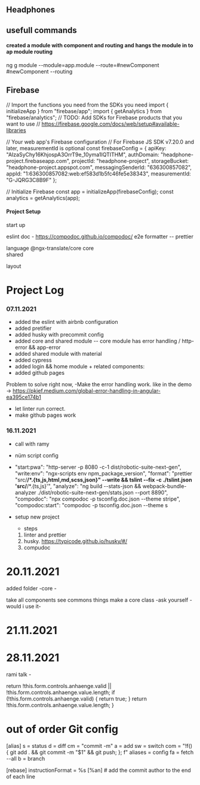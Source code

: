 ## Headphones

## usefull commands

#### created a module with component and routing and hangs the module in to ap module routing

ng g module --module=app.module --route=#newComponent #newComponent --routing

## Firebase

// Import the functions you need from the SDKs you need
import { initializeApp } from "firebase/app";
import { getAnalytics } from "firebase/analytics";
// TODO: Add SDKs for Firebase products that you want to use
// https://firebase.google.com/docs/web/setup#available-libraries

// Your web app's Firebase configuration
// For Firebase JS SDK v7.20.0 and later, measurementId is optional
const firebaseConfig = {
apiKey: "AIzaSyChy16KhjospA3OrrT9e_10yma1IQTITHM",
authDomain: "headphone-project.firebaseapp.com",
projectId: "headphone-project",
storageBucket: "headphone-project.appspot.com",
messagingSenderId: "636300857082",
appId: "1:636300857082:web:ef583d1b5fc46fe5e38343",
measurementId: "G-JQRG3C8B9F"
};

// Initialize Firebase
const app = initializeApp(firebaseConfig);
const analytics = getAnalytics(app);

#### Project Setup

start up

eslint
doc - https://compodoc.github.io/compodoc/
e2e
formatter -- prettier

language @ngx-translate/core
core  
shared

layout

# Project Log

### 07.11.2021

- added the eslint with airbnb configuration
- added pretifier
- added husky with precommit config
- added core and shared module
  -- core module has error handling / http-error && app-error
- added shared module with material
- added cypress
- added login && home module + related components:
- added github pages

Problem to solve right now,
-Make the error handling work. like in the demo -> https://pkief.medium.com/global-error-handling-in-angular-ea395ce174b1

- let linter run correct.
- make github pages work

### 16.11.2021

- call with ramy
- nüm script config
- "start:pwa": "http-server -p 8080 -c-1 dist/robotic-suite-next-gen",
  "write:env": "ngx-scripts env npm_package_version",
  "format": "prettier \"src/**/\*.{ts,js,html,md,scss,json}\" --write && tslint --fix -c ./tslint.json 'src/**/\*.{ts,js}'",
  "analyze": "ng build --stats-json && webpack-bundle-analyzer ./dist/robotic-suite-next-gen/stats.json --port 8890",
  "compodoc": "npx compodoc -p tsconfig.doc.json --theme stripe",
  "compodoc:start": "compodoc -p tsconfig.doc.json --theme s

- setup new project
  - steps
  1. linter and prettier
  2. husky. https://typicode.github.io/husky/#/
  3. compudoc

# 20.11.2021

added folder
-core -

take all components
see commons things
make a core class
-ask yourself - would i use it-

# 21.11.2021

# 28.11.2021

rami talk -

return !this.form.controls.anhaenge.valid || !this.form.controls.anhaenge.value.length;
if (!this.form.controls.anhaenge.valid) {
return true;
}
return !this.form.controls.anhaenge.value.length;
}

# out of order Git config

[alias]
s = status
d = diff
cm = "commit -m"
a = add
sw = switch
com = "!f() { git add . && git commit -m \"$1\" && git push; }; f"
aliases = config
fa = fetch --all
b = branch

[rebase]
instructionFormat = %s [%an] # add the commit author to the end of each line
